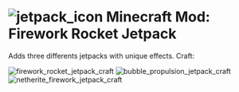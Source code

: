 # ![jetpack_icon](https://github.com/luccaPossamai/FireworkRocketJetpackMod-FORGE/assets/110493821/8be8057a-7066-4205-8624-192b9a631ac2) Minecraft Mod: Firework Rocket Jetpack   
Adds three differents jetpacks with unique effects.
  Craft:

![firework_rocket_jetpack_craft](https://github.com/luccaPossamai/FireworkRocketJetpackMod-FORGE/assets/110493821/27b58f44-b4a2-4d57-8d88-ab0c6c682cdb)
![bubble_propulsion_jetpack_craft](https://github.com/luccaPossamai/FireworkRocketJetpackMod-FORGE/assets/110493821/c5c38914-cbff-4b33-9619-e535a5c975b3)
![netherite_firework_jetpack_craft](https://github.com/luccaPossamai/FireworkRocketJetpackMod-FORGE/assets/110493821/d799ab49-58ad-4676-80fc-f734398680a4)
